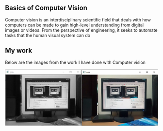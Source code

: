 ## Basics of Computer Vision
Computer vision is an interdisciplinary scientific field that deals with how computers can be made to gain high-level understanding from digital images or videos. From the perspective of engineering, it seeks to automate tasks that the human visual system can do

## My work
Below are the images from the work I have done with Computer vision

![alt text](images/gray.PNG)
